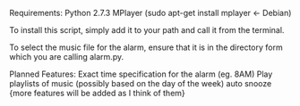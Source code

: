 Requirements:
	Python 2.7.3
	MPlayer (sudo apt-get install mplayer <- Debian)

To install this script, simply add it to your path and call it from the terminal.

To select the music file for the alarm, ensure that it is in the directory form which you are calling
alarm.py.

Planned Features:
	Exact time specification for the alarm (eg. 8AM)
	Play playlists of music (possibly based on the day of the week)
	auto snooze
	{more features will be added as I think of them}
